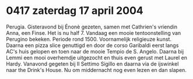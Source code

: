 # 0417 zaterdag 17 april 2004
Perugia. Gisteravond bij Énonè gezeten, samen met Cathrien's vriendin Anna, een Finse.
Het is nu half 7. Vandaag een mooie tentoonstelling van Perugino bekeken. Periode rond 1500. Voornamelijk religieuze kunst. Daarna een pizza slice genuttigd en door de corso Garibaldi eerst langs AC's huis gelopen en toen naar de mooie Tempio de S. Angelo. Daarna bij Lemmi een mooi overhemdje uitgezocht en thuis even gerust met Laurel en Hardy. Vanavond gegeten bij Il Settimo Sigillo en daarna via de ijswinkel naar the Drink's House. Nu om middernacht nog even lezen en dan slapen.